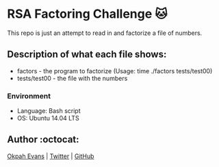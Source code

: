 # RSA Factoring Challenge :cat:
This repo is just an attempt to read in and factorize a file of numbers.

## Description of what each file shows:
* factors - the program to factorize (Usage: time ./factors tests/test00)
* tests/test00 - the file with the numbers
### Environment
* Language: Bash script
* OS: Ubuntu 14.04 LTS

## Author :octocat:

[Okpah Evans](https://www.linkedin.com/in/esteban-de-la-hoz-romero-b6270017b/) | [Twitter](https://twitter.com/naevoktech) | [GitHub](https://github.com/OkpahEvans)
